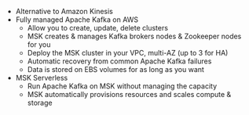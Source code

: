 - Alternative to Amazon Kinesis
- Fully managed Apache Kafka on AWS
  - Allow you to create, update, delete clusters
  - MSK creates & manages Kafka brokers nodes & Zookeeper nodes for you
  - Deploy the MSK cluster in your VPC, multi-AZ (up to 3 for HA)
  - Automatic recovery from common Apache Kafka failures
  - Data is stored on EBS volumes for as long as you want
- MSK Serverless
  - Run Apache Kafka on MSK without managing the capacity
  - MSK automatically provisions resources and scales compute & storage
